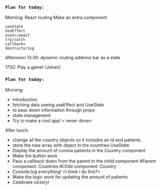

### `Plan for today:`
Morning:
React routing
    Make an extra component

    useState
    UseEffect
    async/await
    try/catch
    callbacks
    destructuring


Afternoon 13:30:
    dynamic routing
    address bar as a state


1730:
    Play a game! (Johan)






### `Plan for today:`
Morning:

* introduction <done> 
* fetching data useing useEffect and UseState<done> 
* to pass down information through props<done> 
* state management <done> 
* Try to make a cool app! < never done>

After lunch: 
* change all the country objects so it includes an id and patients<counter> <done>
* store the new array with object in the countries UseState  <done>
* Display the amount of corona patients in the Country component <done>
* Make the button work  <done>
* Pass a callback down from the parent to the child component <done>
    #Parent component: Countries 
    #Child component: Country
* Console.log everything! <I think i do this?>
* Make the logic work for updating the amount of patients <done>
* Celebrate victory! <done>
     

